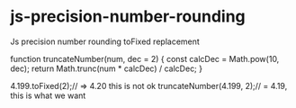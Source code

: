 # js-precision-number-rounding
Js precision number rounding toFixed replacement

function truncateNumber(num, dec = 2) {
  const calcDec = Math.pow(10, dec);
  return Math.trunc(num * calcDec) / calcDec;
}


4.199.toFixed(2);// => 4.20 this is not ok
truncateNumber(4.199, 2);// = 4.19, this is what we want
